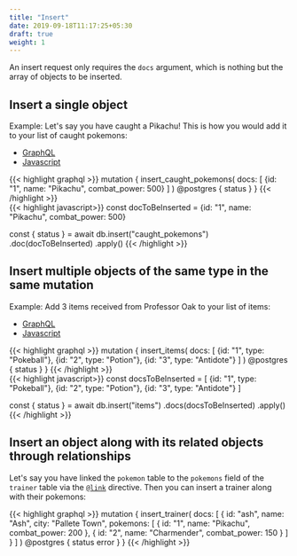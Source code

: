 ```yaml
---
title: "Insert"
date: 2019-09-18T11:17:25+05:30
draft: true
weight: 1
---
```


An insert request only requires the `docs` argument, which is nothing but the array of objects to be inserted.

## Insert a single object

Example: Let's say you have caught a Pikachu! This is how you would add it to your list of caught pokemons:

<div class="row tabs-wrapper">
  <div class="col s12" style="padding:0">
    <ul class="tabs">
      <li class="tab col s2"><a class="active" href="#insert-one-graphql">GraphQL</a></li>
      <li class="tab col s2"><a href="#insert-one-js">Javascript</a></li>
    </ul>
  </div>
  <div id="insert-one-graphql" class="col s12" style="padding:0">
{{< highlight graphql >}}
mutation {
  insert_caught_pokemons(
    docs: [
      {id: "1", name: "Pikachu", combat_power: 500}
    ]
  ) @postgres {
    status
  }
}
{{< /highlight >}}   
  </div>
  <div id="insert-one-js" class="col s12" style="padding:0">
{{< highlight javascript>}}
const docToBeInserted = {id: "1", name: "Pikachu", combat_power: 500}

const { status } = await db.insert("caught_pokemons")
  .doc(docToBeInserted)
  .apply()
{{< /highlight >}}  
  </div>
</div>

## Insert multiple objects of the same type in the same mutation

Example: Add 3 items received from Professor Oak to your list of items:

<div class="row tabs-wrapper">
  <div class="col s12" style="padding:0">
    <ul class="tabs">
      <li class="tab col s2"><a class="active" href="#insert-many-graphql">GraphQL</a></li>
      <li class="tab col s2"><a href="#insert-many-js">Javascript</a></li>
    </ul>
  </div>
  <div id="insert-many-graphql" class="col s12" style="padding:0">
{{< highlight graphql >}}
mutation {
  insert_items(
    docs: [
      {id: "1", type: "Pokeball"},
      {id: "2", type: "Potion"},
      {id: "3", type: "Antidote"}
    ]
  ) @postgres {
    status
  }
}
{{< /highlight >}}   
  </div>
  <div id="insert-many-js" class="col s12" style="padding:0">
{{< highlight javascript>}}
const docsToBeInserted = [
  {id: "1", type: "Pokeball"},
  {id: "2", type: "Potion"},
  {id: "3", type: "Antidote"}
]

const { status } = await db.insert("items")
  .docs(docsToBeInserted)
  .apply()
{{< /highlight >}}  
  </div>
</div>

## Insert an object along with its related objects through relationships

Let's say you have linked the `pokemon` table to the `pokemons` field of the `trainer` table via the [`@link`](/essentials/data-modelling/types-and-directives/#link-directive) directive. Then you can insert a trainer along with their pokemons:

{{< highlight graphql >}}
mutation {
  insert_trainer(
    docs: [
      {
        id: "ash", 
        name: "Ash", 
        city: "Pallete Town",
        pokemons: [
          {
            id: "1",
            name: "Pikachu",
            combat_power: 200
          },
          {
            id: "2",
            name: "Charmender",
            combat_power: 150
          }
        ]
      }
    ]
  ) @postgres {
    status
    error
  }
}
{{< /highlight >}}